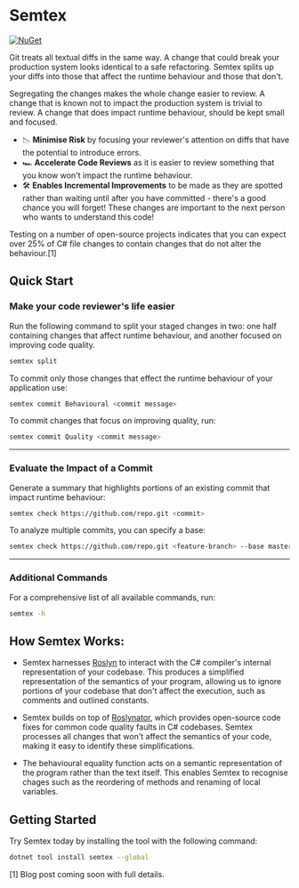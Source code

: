 # Semtex
[![NuGet](https://img.shields.io/nuget/v/semtex.svg)](https://www.nuget.org/packages/semtex/)

Git treats all textual diffs in the same way. A change that could break your production system looks identical to a safe refactoring. Semtex splits up your diffs into those that affect the runtime behaviour and those that don't. 

Segregating the changes makes the whole change easier to review. A change that is known not to impact the production system is trivial to review. A change that does impact runtime behaviour, should be kept small and focused.

- 📉 <b>Minimise Risk</b> by focusing your reviewer's attention on diffs that have the potential to introduce errors.
- 🏎️ <b>Accelerate Code Reviews</b> as it is easier to review something that you know won't impact the runtime behaviour.
- 🛠️ <b>Enables Incremental Improvements</b> to be made as they are spotted rather than waiting until after you have committed - there's a good chance you will forget! These changes are important to the next person who wants to understand this code! 


Testing on a number of open-source projects indicates that you can expect over 25% of C# file changes to
contain changes that do not alter the behaviour.[1]

## Quick Start
### Make your code reviewer's life easier
Run the following command to split your staged changes in two: one half containing changes that affect runtime 
behaviour, and another focused on improving code quality.
```sh
semtex split
```
To commit only those changes that effect the runtime behaviour of your application use:
```sh
semtex commit Behavioural <commit message>
```
To commit changes that focus on improving quality, run:
```sh
semtex commit Quality <commit message>
```

-------

### Evaluate the Impact of a Commit
Generate a summary that highlights portions of an existing commit that impact runtime behaviour:
```sh
semtex check https://github.com/repo.git <commit>
```
To analyze multiple commits, you can specify a base:
```sh
semtex check https://github.com/repo.git <feature-branch> --base master
```

-----
### Additional Commands
For a comprehensive list of all available commands, run:
```sh
semtex -h
```

## How Semtex Works:
- Semtex harnesses [Roslyn](https://github.com/dotnet/roslyn) to interact with the C# compiler's internal representation of your codebase. This 
produces a simplified representation of the semantics of your program, allowing us to ignore portions of your codebase
that don't affect the execution, such as comments and outlined constants.

- Semtex builds on top of [Roslynator](https://github.com/JosefPihrt/Roslynator), which provides open-source code fixes for common code quality faults in C#
codebases. Semtex processes all changes that won't affect the semantics of your code, making it easy to identify these simplifications.

- The behavioural equality function acts on a semantic representation of the program rather than the text itself. This enables Semtex to recognise chages such as the reordering of methods and renaming of local variables.

## Getting Started
Try Semtex today by installing the tool with the following command:
```sh
dotnet tool install semtex --global
```

[1] Blog post coming soon with full details.
